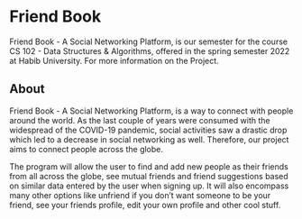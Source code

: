 # Friend Book
Friend Book - A Social Networking Platform, is our semester for the course CS 102 - Data Structures &amp; Algorithms, offered in the spring semester 2022 at Habib University. For more information on the Project. 

## About 
Friend Book - A Social Networking Platform, is a way to connect with people around the world. As the last couple of years were consumed with the widespread of the COVID-19 pandemic, social activities saw a drastic drop which led to a decrease in social networking as well. Therefore, our project aims to connect people across the globe.

The program will allow the user to find and add new people as their friends from all across the globe, see mutual friends and friend suggestions based on similar data entered by the user when signing up. It will also encompass many other options like unfriend if you don’t want someone to be your friend, see your friends profile, edit your own profile and other cool stuff.
